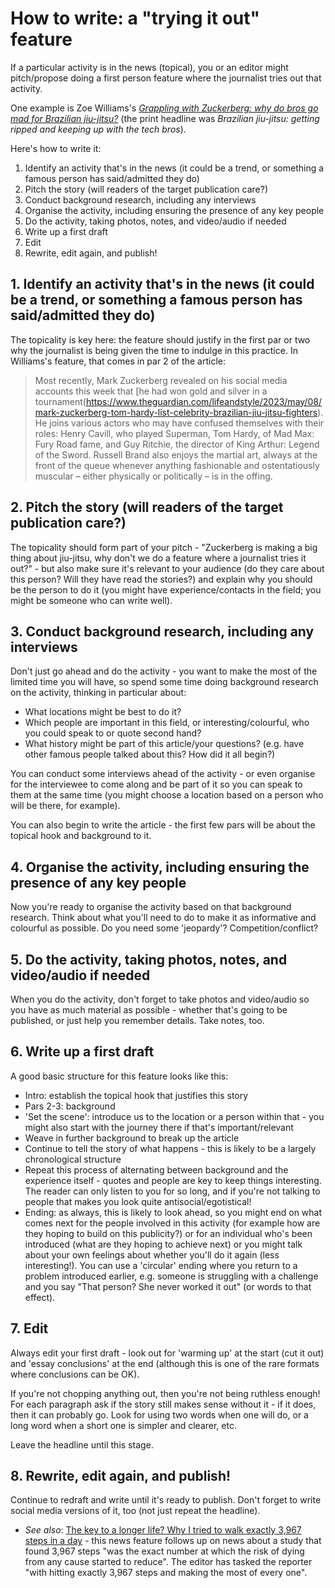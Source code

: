 # How to write: a "trying it out" feature

If a particular activity is in the news (topical), you or an editor might pitch/propose doing a first person feature where the journalist tries out that activity. 

One example is Zoe Williams's *[Grappling with Zuckerberg: why do bros go mad for Brazilian jiu-jitsu?](https://www.theguardian.com/lifeandstyle/2023/may/12/grappling-with-zuckerberg-why-do-bros-go-mad-for-brazilian-jiu-jitsu)* (the print headline was *Brazilian jiu-jitsu: getting ripped and keeping up with the tech bros*).

Here's how to write it:

1. Identify an activity that's in the news (it could be a trend, or something a famous person has said/admitted they do)
2. Pitch the story (will readers of the target publication care?)
3. Conduct background research, including any interviews
4. Organise the activity, including ensuring the presence of any key people
5. Do the activity, taking photos, notes, and video/audio if needed
6. Write up a first draft
7. Edit
8. Rewrite, edit again, and publish!

## 1. Identify an activity that's in the news (it could be a trend, or something a famous person has said/admitted they do)

The topicality is key here: the feature should justify in the first par or two why the journalist is being given the time to indulge in this practice. In Williams's feature, that comes in par 2 of the article: 

> Most recently, Mark Zuckerberg revealed on his social media accounts this week that [he had won gold and silver in a tournament(https://www.theguardian.com/lifeandstyle/2023/may/08/mark-zuckerberg-tom-hardy-list-celebrity-brazilian-jiu-jitsu-fighters). He joins various actors who may have confused themselves with their roles: Henry Cavill, who played Superman, Tom Hardy, of Mad Max: Fury Road fame, and Guy Ritchie, the director of King Arthur: Legend of the Sword. Russell Brand also enjoys the martial art, always at the front of the queue whenever anything fashionable and ostentatiously muscular – either physically or politically – is in the offing.

## 2. Pitch the story (will readers of the target publication care?)

The topicality should form part of your pitch - "Zuckerberg is making a big thing about jiu-jitsu, why don't we do a feature where a journalist tries it out?" - but also make sure it's relevant to your audience (do they care about this person? Will they have read the stories?) and explain why you should be the person to do it (you might have experience/contacts in the field; you might be someone who can write well).

## 3. Conduct background research, including any interviews

Don't just go ahead and do the activity - you want to make the most of the limited time you will have, so spend some time doing background research on the activity, thinking in particular about:

* What locations might be best to do it?
* Which people are important in this field, or interesting/colourful, who you could speak to or quote second hand?
* What history might be part of this article/your questions? (e.g. have other famous people talked about this? How did it all begin?)

You can conduct some interviews ahead of the activity - or even organise for the interviewee to come along and be part of it so you can speak to them at the same time (you might choose a location based on a person who will be there, for example).

You can also begin to write the article - the first few pars will be about the topical hook and background to it.

## 4. Organise the activity, including ensuring the presence of any key people

Now you're ready to organise the activity based on that background research. Think about what you'll need to do to make it as informative and colourful as possible. Do you need some 'jeopardy'? Competition/conflict?

## 5. Do the activity, taking photos, notes, and video/audio if needed

When you do the activity, don't forget to take photos and video/audio so you have as much material as possible - whether that's going to be published, or just help you remember details. Take notes, too.

## 6. Write up a first draft

A good basic structure for this feature looks like this:

* Intro: establish the topical hook that justifies this story
* Pars 2-3: background
* 'Set the scene': introduce us to the location or a person within that - you might also start with the journey there if that's important/relevant
* Weave in further background to break up the article
* Continue to tell the story of what happens - this is likely to be a largely chronological structure
* Repeat this process of alternating between background and the experience itself - quotes and people are key to keep things interesting. The reader can only listen to you for so long, and if you're not talking to people that makes you look quite antisocial/egotistical!
* Ending: as always, this is likely to look ahead, so you might end on what comes next for the people involved in this activity (for example how are they hoping to build on this publicity?) or for an individual who's been introduced (what are they hoping to achieve next) or you might talk about your own feelings about whether you'll do it again (less interesting!). You can use a 'circular' ending where you return to a problem introduced earlier, e.g. someone is struggling with a challenge and you say "That person? She never worked it out" (or words to that effect).

## 7. Edit

Always edit your first draft - look out for 'warming up' at the start (cut it out) and 'essay conclusions' at the end (although this is one of the rare formats where conclusions can be OK).

If you're not chopping anything out, then you're not being ruthless enough! For each paragraph ask if the story still makes sense without it - if it does, then it can probably go. Look for using two words when one will do, or a long word when a short one is simpler and clearer, etc.

Leave the headline until this stage.

## 8. Rewrite, edit again, and publish!

Continue to redraft and write until it's ready to publish. Don't forget to write social media versions of it, too (not just repeat the headline).

* *See also*: [The key to a longer life? Why I tried to walk exactly 3,967 steps in a day](https://www.theguardian.com/society/2023/aug/11/key-longer-life-why-walk-exactly-3967-steps-day) - this news feature follows up on news about a study that found 3,967 steps "was the exact number at which the risk of dying from any cause started to reduce". The editor has tasked the reporter "with hitting exactly 3,967 steps and making the most of every one".
